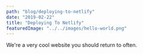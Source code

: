 ```yaml
---
path: "blog/deploying-to-netlify"
date: "2019-02-22"
title: "Deploying To Netlify"
featuredImage: "../../images/hello-world.png"
---
```


We're a very cool website you should return to often.